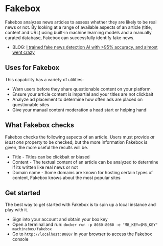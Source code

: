 # Fakebox

Fakebox analyzes news articles to assess whether they are likely to be real news or not. By looking at a range of available aspects of an article (title, content and URL) using built-in machine learning models and a manually curated database, Fakebox can successfully identify fake news.

* BLOG: [I trained fake news detection AI with >95% accuracy, and almost went crazy](https://towardsdatascience.com/i-trained-fake-news-detection-ai-with-95-accuracy-and-almost-went-crazy-d10589aa57c)

## Uses for Fakebox

This capability has a variety of utilities:

* Warn users before they share questionable content on your platform
* Ensure your article content is impartial and your titles are not clickbait
* Analyze ad placement to determine how often ads are placed on questionable sites
* Give your manual content moderation a head start or helping hand

## What Fakebox checks

Fakebox checks the following aspects of an article. Users must provide *at least one* property to be checked, but the more information Fakebox is given, the more useful the results will be.

* Title - Titles can be clickbait or biased
* Content - The textual content of an article can be analyzed to determine if its written like real news or not
* Domain name - Some domains are known for hosting certain types of content, Fakebox knows about the most popular sites

## Get started

The best way to get started with Fakebox is to spin up a local instance and play with it.

* Sign into your account and obtain your box key
* Open a terminal and run: `docker run -p 8080:8080 -e "MB_KEY=$MB_KEY" machinebox/fakebox`
* Go to `http://localhost:8080/` in your browser to access the Fakebox console
